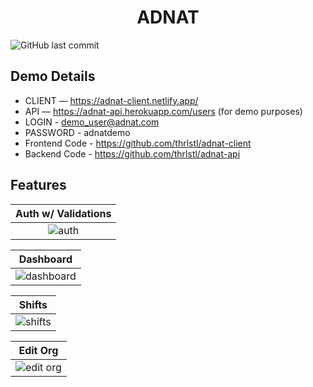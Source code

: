 <div align="center">
	<h1>ADNAT</h1>
</div>

![GitHub last commit](https://img.shields.io/github/last-commit/thrlstl/adnat-client)

## Demo Details

- CLIENT — https://adnat-client.netlify.app/
- API — https://adnat-api.herokuapp.com/users (for demo purposes)
- LOGIN - <div style="display: inline">demo_user@adnat.com</div>
- PASSWORD - adnatdemo
- Frontend Code - https://github.com/thrlstl/adnat-client
- Backend Code - https://github.com/thrlstl/adnat-api

## Features

|                                              Auth w/ Validations                                               |
| :------------------------------------------------------------------------------------------------------------: |
| ![auth](https://user-images.githubusercontent.com/68616411/131931229-1a3af113-f2a9-4f73-917e-b8529080f3f5.png) |

|                                                      Dashboard                                                      |
| :-----------------------------------------------------------------------------------------------------------------: |
| ![dashboard](https://user-images.githubusercontent.com/68616411/131931460-fddbfd26-5f17-4a2b-839c-07435fe9eb6b.png) |

|                                                      Shifts                                                      |
| :--------------------------------------------------------------------------------------------------------------: |
| ![shifts](https://user-images.githubusercontent.com/68616411/131931504-b3d50f29-39b6-44b6-a05b-ab63c54fedf2.png) |

|                                                      Edit Org                                                      |
| :----------------------------------------------------------------------------------------------------------------: |
| ![edit org](https://user-images.githubusercontent.com/68616411/131931596-3ae21256-3dca-4e7e-bc85-75d05cc8e176.png) |
